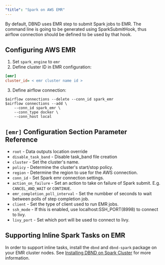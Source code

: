 ```yaml
---
"title": "Spark on AWS EMR"
---
```

By default, DBND uses EMR step to submit Spark jobs to EMR.  The command line is going to be generated using SparkSubmitHook, thus airflow connection should be defined to be used by that hook.

## Configuring AWS EMR

1. Set `spark_engine` to `emr`
2. Define cluster ID in EMR configuration:
```ini
[emr]
cluster_id= < emr cluster name id >
```

3. Define airflow connection:
```shell
$airflow connections --delete --conn_id spark_emr
$airflow connections --add \
    --conn_id spark_emr \
    --conn_type docker \
    --conn_host local
```

## `[emr]` Configuration Section Parameter Reference
- `root` - Data outputs location override
- `disable_task_band` - Disable task_band file creation
- `cluster` - Set the cluster's name.
- `policy` - Determine the cluster's start/stop policy.
- `region` - Determine the region to use for the AWS connection.
- `conn_id` - Set Spark emr connection settings.
- `action_on_failure` - Set an action to take on failure of Spark submit. E.g. `CANCEL_AND_WAIT` or `CONTINUE`.
- `emr_completion_poll_interval` - Set the numbber of seconds to wait between polls of step completion job.
- `client` - Set the type of client used to run EMR jobs.
- `ssh_mode` - If this is enabled, use localhost:SSH_PORT(8998) to connect to livy.
- `livy_port` - Set which port will be used to connect to livy.


## Supporting Inline Spark Tasks on EMR
In order to support inline tasks, install the `dbnd` and `dbnd-spark` package on your EMR cluster nodes. See [Installing DBND on Spark Cluster](doc:installing-dbnd-on-spark-cluster) for more information.
